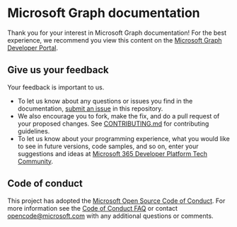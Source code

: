# Microsoft Graph documentation

Thank you for your interest in Microsoft Graph documentation! For the best experience, we recommend you view this content on the [Microsoft Graph Developer Portal](https://learn.microsoft.com/graph).

## Give us your feedback

Your feedback is important to us.

- To let us know about any questions or issues you find in the documentation, [submit an issue](https://github.com/microsoftgraph/microsoft-graph-docs/issues) in this repository.
- We also encourage you to fork, make the fix, and do a pull request of your proposed changes. See [CONTRIBUTING.md](CONTRIBUTING.md) for contributing guidelines.
- To let us know about your programming experience, what you would like to see in future versions, code samples, and so on, enter your suggestions and ideas at [Microsoft 365 Developer Platform Tech Community](https://techcommunity.microsoft.com/t5/microsoft-365-developer-platform/idb-p/Microsoft365DeveloperPlatform/label-name/Microsoft%20Graph).

## Code of conduct

This project has adopted the [Microsoft Open Source Code of Conduct](https://opensource.microsoft.com/codeofconduct/). For more information see the [Code of Conduct FAQ](https://opensource.microsoft.com/codeofconduct/faq/) or contact [opencode@microsoft.com](mailto:opencode@microsoft.com) with any additional questions or comments.
